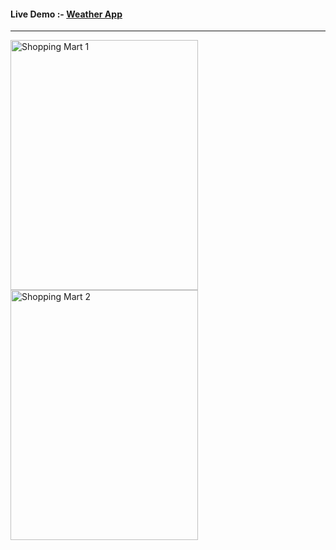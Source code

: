 <h4>Live Demo :-  <a href=""> Weather App</a> </h4>

<hr></hr>

<img src="" alt="Shopping Mart 1" width="300" height="400px">

<img src="" alt="Shopping Mart 2" width="300" height="400px">
